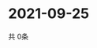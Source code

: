 # 2021-09-25
  共 0条

  <!-- BEGIN -->
  <!-- 最后更新时间Sat Sep 25 2021 03:03:18 GMT+0000 (Coordinated Universal Time) -->
  
  <!-- END -->
  
  